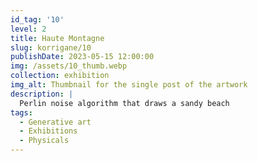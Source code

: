 ```yaml
---
id_tag: '10'
level: 2
title: Haute Montagne
slug: korrigane/10
publishDate: 2023-05-15 12:00:00
img: /assets/10_thumb.webp
collection: exhibition
img_alt: Thumbnail for the single post of the artwork
description: |
  Perlin noise algorithm that draws a sandy beach
tags:
  - Generative art
  - Exhibitions
  - Physicals
---
```

